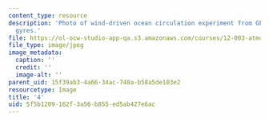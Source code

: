 ```yaml
---
content_type: resource
description: 'Photo of wind-driven ocean circulation experiment from GFDXIII: Ocean
  gyres.'
file: https://ol-ocw-studio-app-qa.s3.amazonaws.com/courses/12-003-atmosphere-ocean-and-climate-dynamics-fall-2008/5f5b1209162f3a56b855ed5ab427e6ac_4.jpg
file_type: image/jpeg
image_metadata:
  caption: ''
  credit: ''
  image-alt: ''
parent_uid: 15f39ab3-4a66-34ac-748a-b58a5de103e2
resourcetype: Image
title: '4'
uid: 5f5b1209-162f-3a56-b855-ed5ab427e6ac
---
```

